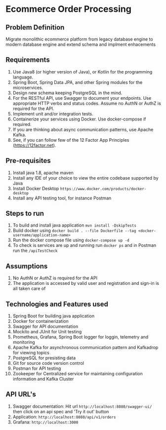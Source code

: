 # Ecommerce Order Processing

## Problem Definition
Migrate monolithic ecommerce platform from legacy database engine to modern database engine and extend schema and implment enhacements

## Requirements

1. Use Java8 (or higher version of Java), or Kotlin for the programming language.
2. Spring Boot, Spring Data JPA, and other Spring modules for the microservices.
3. Design new schema keeping PostgreSQL in the mind.
4. For the RESTful API, use Swagger to document your endpoints. Use appropriate HTTP verbs and status codes. Assume no AuthN or AuthZ is required for the API.
5. Implement unit and/or integration tests.
6. Containerize your services using Docker. Use docker-compose if required.
7. If you are thinking about async communication patterns, use Apache Kafka.
8. See, if you can follow few of the 12 Factor App Principles (https://12factor.net).

## Pre-requisites
1. Install java 1.8, apache maven
2. Install any IDE of your choice to view the entire codebase supported by Java
3. Install Docker Desktop `https://www.docker.com/products/docker-desktop`
4. Install any API testing tool, for instance Postman

## Steps to run
1. To build and install java application `mvn install -DskipTests`
2. Build docker using `docker build . --file Dockerfile --tag <docker-username/application-name>`
3. Run the docker compose file using `docker-compose up -d`
4. To check is services are up and running run `docker ps` and in Postman run the `/apiTestCheck`

## Assumptions
1. No AuthN or AuthZ is required for the API
2. The application is accessed by valid user and registration and sign-in is all taken care of

## Technologies and Features used
1. Spring Boot for building java application
2. Docker for containerization
3. Swagger for API documentation
4. Mockito and JUnit for Unit testing
5. Prometheus, Grafana, Spring Boot logger for loggin, telemetry and monitoring
6. Apache Kafka for asynchronous communication pattern and Kafkadrop for viewing topics
7. PostgreSQL for presisting data
8. Git for source code version control
9. Postman for API testing
10. Zookeeper for Centralized service for maintaining configuration information and Kafka Cluster

## API URL's
1. Swagger documentation: Hit url `http://localhost:8080/swagger-ui/` then click on an api spec and 'Try it out' button
2. Application: `http://localhost:8080/api/v1/orders`
3. Grafana: `http://localhost:3000`
